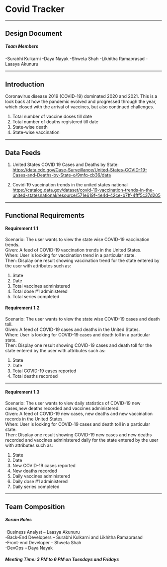 # Covid Tracker
---
 ## Design Document  
 
 ##### Team Members  
 
-Surabhi Kulkarni
-Daya Nayak
-Shweta Shah
-Likhitha Ramaprasad
-Laasya Akunuru
 
 ---
 
 ## Introduction  
 
Coronavirus disease 2019 (COVID-19) dominated 2020 and 2021. This is a look back at how the pandemic evolved and progressed through the year, which closed with the arrival of vaccines, but also continued challenges.

1. Total number of vaccine doses till date 
2. Total number of deaths registered till date
3. State-wise death
4. State-wise vaccination

---  

## Data Feeds  

1. United States COVID 19 Cases and Deaths by State: https://data.cdc.gov/Case-Surveillance/United-States-COVID-19-Cases-and-Deaths-by-State-o/9mfq-cb36/data

2. Covid-19 vaccination trends in the united states national https://catalog.data.gov/dataset/covid-19-vaccination-trends-in-the-united-statesnational/resource/571e619f-4e4d-42ce-b7ff-4fff5c37d205

---  

## Functional Requirements  

#### Requirement 1.1  

Scenario:  The user wants to view the state wise COVID-19 vaccination trends.\
Given: A feed of COVID-19 vaccination trends in the United States.\
When: User is looking for vaccination trend in a particular state.\
Then: Display one result showing vaccination trend for the state entered by the user with attributes such as:
1. State
2. Date
3. Total vaccines administered
4. Total dose #1 administered
5. Total series completed

#### Requirement 1.2  

Scenario:  The user wants to view the state wise COVID-19 cases and death toll.\
Given: A feed of COVID-19 cases and deaths in the United States.\
When: User is looking for COVID-19 cases and death toll in a particular state.\
Then: Display one result showing COVID-19 cases and death toll for the state entered by the user with attributes such as:
1. State
2. Date
3. Total COVID-19 cases reported
4. Total deaths recorded

---

#### Requirement 1.3  

Scenario:  The user wants to view daily statistics of COVID-19 new cases,new deaths recorded and vaccines administered.\
Given: A feed of COVID-19 new cases, new deaths and new vaccination records in the United States.\
When: User is looking for COVID-19 cases and death toll in a particular state.\
Then: Display one result showing COVID-19 new cases and new deaths recorded and vaccines administered daily for the state entered by the user with attributes such as:
1. State
2. Date
3. New COVID-19 cases reported
4. New deaths recorded
5. Daily vaccines administered
6. Daily dose #1 administered
7. Daily series completed

---

 ## Team Composition  
 
 ##### Scrum Roles
-Business Analyst – Laasya Akunuru\
-Back-End Developers – Surabhi Kulkarni and Likhitha Ramaprasad\
-Front-end Developer – Shweta Shah\
-DevOps – Daya Nayak
 
 ##### Meeting Time: 3 PM to 6 PM on Tuesdays and Fridays
